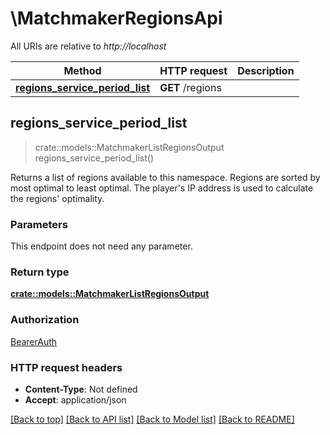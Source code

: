 # \MatchmakerRegionsApi

All URIs are relative to *http://localhost*

Method | HTTP request | Description
------------- | ------------- | -------------
[**regions_service_period_list**](MatchmakerRegionsApi.md#regions_service_period_list) | **GET** /regions | 



## regions_service_period_list

> crate::models::MatchmakerListRegionsOutput regions_service_period_list()


Returns a list of regions available to this namespace. Regions are sorted by most optimal to least optimal. The player's IP address is used to calculate the regions' optimality. 

### Parameters

This endpoint does not need any parameter.

### Return type

[**crate::models::MatchmakerListRegionsOutput**](MatchmakerListRegionsOutput.md)

### Authorization

[BearerAuth](../README.md#BearerAuth)

### HTTP request headers

- **Content-Type**: Not defined
- **Accept**: application/json

[[Back to top]](#) [[Back to API list]](../README.md#documentation-for-api-endpoints) [[Back to Model list]](../README.md#documentation-for-models) [[Back to README]](../README.md)

